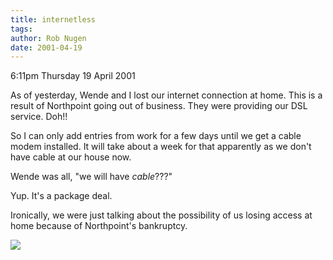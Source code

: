 ```yaml
---
title: internetless
tags: 
author: Rob Nugen
date: 2001-04-19
---
```


<p class=date>6:11pm Thursday 19 April 2001</p>

<p>As of yesterday, Wende and I lost our internet
connection at home.  This is a result of Northpoint
going out of business.  They were providing our DSL
service.  Doh!!</p>

<p>So I can only add entries from work for a few days
until we get a cable modem installed.  It will take
about a week for that apparently as we don't have
cable at our house now.</p>

<p>Wende was all, "we will have <em>cable</em>???"</p>

<p>Yup.  It's a package deal.</p>

<p>Ironically, we were just talking about the
possibility of us losing access at home because of
Northpoint's bankruptcy.</p>

<p><img src="/images/rob/wL-ROB.gif"/></p>
